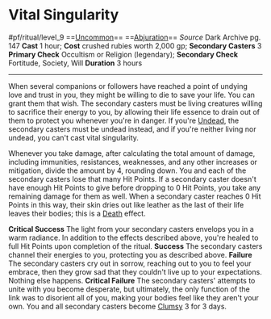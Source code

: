 # Vital Singularity
#pf/ritual/level_9
==[Uncommon](../../../Traits/Uncommon.md)== ==[Abjuration](../../../Traits/Abjuration.md)==
*Source* Dark Archive pg. 147
**Cast** 1 hour; **Cost** crushed rubies worth 2,000 gp; **Secondary Casters** 3
**Primary Check** Occultism or Religion (legendary); **Secondary Check** Fortitude, Society, Will
**Duration** 3 hours

---
When several companions or followers have reached a point of undying love and trust in you, they might be willing to die to save your life. You can grant them that wish. The secondary casters must be living creatures willing to sacrifice their energy to you, by allowing their life essence to drain out of them to protect you whenever you're in danger. If you're [Undead](../../../Traits/Undead.md), the secondary casters must be undead instead, and if you're neither living nor undead, you can't cast vital singularity.

Whenever you take damage, after calculating the total amount of damage, including immunities, resistances, weaknesses, and any other increases or mitigation, divide the amount by 4, rounding down. You and each of the secondary casters lose that many Hit Points. If a secondary caster doesn't have enough Hit Points to give before dropping to 0 Hit Points, you take any remaining damage for them as well. When a secondary caster reaches 0 Hit Points in this way, their skin dries out like leather as the last of their life leaves their bodies; this is a [Death](../../../Traits/Death.md) effect.

**Critical Success** The light from your secondary casters envelops you in a warm radiance. In addition to the effects described above, you're healed to full Hit Points upon completion of the ritual.
**Success** The secondary casters channel their energies to you, protecting you as described above.
**Failure** The secondary casters cry out in sorrow, reaching out to you to feel your embrace, then they grow sad that they couldn't live up to your expectations. Nothing else happens.
**Critical Failure** The secondary casters' attempts to unite with you become desperate, but ultimately, the only function of the link was to disorient all of you, making your bodies feel like they aren't your own. You and all secondary casters become [Clumsy](../../../Conditions/Clumsy.md) 3 for 3 days.